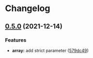 # Changelog

## [0.5.0](https://www.github.com/aj-rom/palindrome_ext/compare/v0.4.1...v0.5.0) (2021-12-14)


### Features
* **array:** add strict parameter ([579dc49](https://www.github.com/aj-rom/palindrome_ext/commit/579dc4983e2eabbde8671ddeb32a6b014f6c8f4e))

